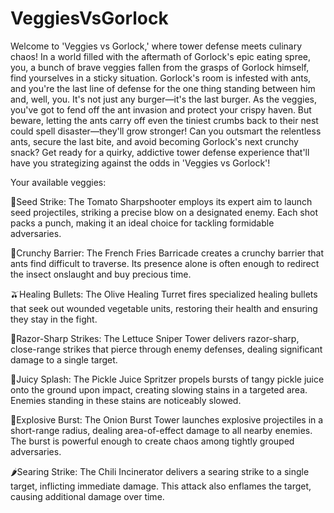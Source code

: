# VeggiesVsGorlock

Welcome to 'Veggies vs Gorlock,' where tower defense meets culinary chaos! In a world filled with the aftermath of Gorlock's epic eating spree, you, a bunch of brave veggies fallen from the grasps of Gorlock himself, find yourselves in a sticky situation. Gorlock's room is infested with ants, and you're the last line of defense for the one thing standing between him and, well, you. It's not just any burger—it's the last burger. As the veggies, you've got to fend off the ant invasion and protect your crispy haven. But beware, letting the ants carry off even the tiniest crumbs back to their nest could spell disaster—they'll grow stronger! Can you outsmart the relentless ants, secure the last bite, and avoid becoming Gorlock's next crunchy snack? Get ready for a quirky, addictive tower defense experience that'll have you strategizing against the odds in 'Veggies vs Gorlock'!



Your available veggies:

🍅Seed Strike: The Tomato Sharpshooter employs its expert aim to launch seed projectiles, striking a precise blow on a designated enemy. Each shot packs a punch, making it an ideal choice for tackling formidable adversaries.

🍟Crunchy Barrier: The French Fries Barricade creates a crunchy barrier that ants find difficult to traverse. Its presence alone is often enough to redirect the insect onslaught and buy precious time.

🫒Healing Bullets: The Olive Healing Turret fires specialized healing bullets that seek out wounded vegetable units, restoring their health and ensuring they stay in the fight.

🥬Razor-Sharp Strikes: The Lettuce Sniper Tower delivers razor-sharp, close-range strikes that pierce through enemy defenses, dealing significant damage to a single target.

🥒Juicy Splash: The Pickle Juice Spritzer propels bursts of tangy pickle juice onto the ground upon impact, creating slowing stains in a targeted area. Enemies standing in these stains are noticeably slowed.

🧅Explosive Burst: The Onion Burst Tower launches explosive projectiles in a short-range radius, dealing area-of-effect damage to all nearby enemies. The burst is powerful enough to create chaos among tightly grouped adversaries.

🌶️Searing Strike: The Chili Incinerator delivers a searing strike to a single target, inflicting immediate damage. This attack also enflames the target, causing additional damage over time.
